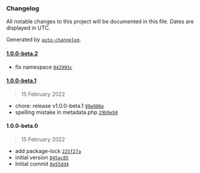 ### Changelog

All notable changes to this project will be documented in this file. Dates are displayed in UTC.

Generated by [`auto-changelog`](https://github.com/CookPete/auto-changelog).

#### [1.0.0-beta.2](1.0.0-beta.1/1.0.0-beta.2)

- fix namespace [`042993c`](042993c4e9cf655ed487f9f41b6f0d5b001d6f7f)

#### [1.0.0-beta.1](1.0.0-beta.0/1.0.0-beta.1)

> 15 February 2022

- chore: release v1.0.0-beta.1 [`99a986e`](99a986ef2fb956955fd53f201b87fc719f13c0c2)
- spelling mistake in metadata.php [`29b9e50`](29b9e50b24c077b9c3f4385d4022ca059b1157f5)

#### 1.0.0-beta.0

> 15 February 2022

- add package-lock [`225f27a`](225f27a49964eb83ca3f7db418dce03db479d200)
- initial version [`845ac85`](845ac850b64fd01d3d00ee6fb444630b2d59bb2f)
- Initial commit [`0e55dd4`](0e55dd432d1225eb4a7ed4d09d9d7d29a298129a)
